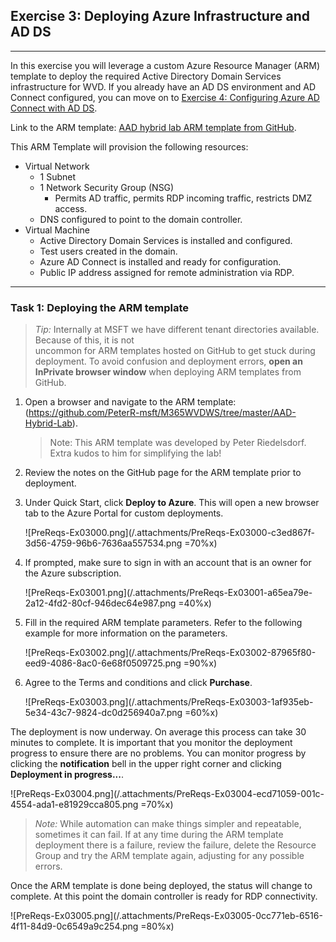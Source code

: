 Exercise 3: Deploying Azure Infrastructure and AD DS
--------------------------------------------------
---
In this exercise you will leverage a custom Azure Resource Manager (ARM) template to deploy the required Active Directory Domain Services infrastructure for WVD. If you already have an AD DS environment and AD Connect configured, you can move on to [Exercise 4: Configuring Azure AD Connect with AD DS](/Windows-Virtual-Desktop-on-Azure-Lab/Prerequisites/Exercise-4:-Configuring-Azure-AD-Connect-with-AD-DS).

Link to the ARM template: [AAD hybrid lab ARM template from GitHub](https://github.com/PeterR-msft/M365WVDWS/tree/master/AAD-Hybrid-Lab).

This ARM Template will provision the following resources:

- Virtual Network
   - 1 Subnet
   - 1 Network Security Group (NSG)
     - Permits AD traffic, permits RDP incoming traffic, restricts DMZ access.
   - DNS configured to point to the domain controller.
- Virtual Machine
   - Active Directory Domain Services is installed and configured.
   - Test users created in the domain.
   - Azure AD Connect is installed and ready for configuration.
   - Public IP address assigned for remote administration via RDP.
---
### Task 1: Deploying the ARM template 

> *Tip:* Internally at MSFT we have different tenant directories available. Because of this, it is not  
> uncommon for ARM templates hosted on GitHub to get stuck during deployment. To avoid confusion and 
> deployment errors, **open an InPrivate browser window** when deploying ARM templates from GitHub.

1. Open a browser and navigate to the ARM template: (https://github.com/PeterR-msft/M365WVDWS/tree/master/AAD-Hybrid-Lab).

   > Note: This ARM template was developed by Peter Riedelsdorf. Extra kudos to him for simplifying the lab!

2. Review the notes on the GitHub page for the ARM template prior to deployment.
3. Under Quick Start, click **Deploy to Azure**. This will open a new browser tab to the Azure Portal 
for custom deployments. 

   ![PreReqs-Ex03000.png](/.attachments/PreReqs-Ex03000-c3ed867f-3d56-4759-96b6-7636aa557534.png =70%x)

4. If prompted, make sure to sign in with an account that is an owner for the Azure subscription.

   ![PreReqs-Ex03001.png](/.attachments/PreReqs-Ex03001-a65ea79e-2a12-4fd2-80cf-946dec64e987.png =40%x)

5. Fill in the required ARM template parameters. Refer to the following example for more information on the parameters.

   ![PreReqs-Ex03002.png](/.attachments/PreReqs-Ex03002-87965f80-eed9-4086-8ac0-6e68f0509725.png =90%x)

6. Agree to the Terms and conditions and click **Purchase**.  

   ![PreReqs-Ex03003.png](/.attachments/PreReqs-Ex03003-1af935eb-5e34-43c7-9824-dc0d256940a7.png =60%x)
                      
The deployment is now underway. On average this process can take 30 minutes to complete. It is important 
that you monitor the deployment progress to ensure there are no problems. You can monitor progress by 
clicking the **notification** bell in the upper right corner and clicking **Deployment in progress...**.

![PreReqs-Ex03004.png](/.attachments/PreReqs-Ex03004-ecd71059-001c-4554-ada1-e81929cca805.png =70%x)

> *Note:* While automation can make things simpler and repeatable, sometimes it can fail. If at any time during the ARM template deployment there is a failure, review the failure, delete the Resource Group and try the ARM template again, adjusting for any possible errors.                                                                       
                                                                                                                                                                                    
Once the ARM template is done being deployed, the status will change to complete. At this point the domain controller is ready for RDP connectivity. 

![PreReqs-Ex03005.png](/.attachments/PreReqs-Ex03005-0cc771eb-6516-4f11-84d9-0c6549a9c254.png =80%x)